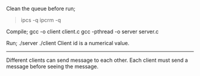 Clean the queue before run; 
> ipcs -q
> ipcrm -q <id>

Compile;
gcc -o client client.c
gcc -pthread -o server server.c

Run;
./server
./client <client id>
Client id is a numerical value.

**************************************************************************************************
Different clients can send message to each other. Each client must send a message before seeing the message.
